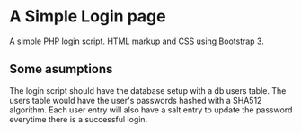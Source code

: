 # A Simple Login page
A simple PHP login script.
HTML markup and CSS using Bootstrap 3.

## Some asumptions
The login script should have the database setup with a db users table. The users table would have the user's passwords hashed with a SHA512 algorithm. Each user entry will also have a salt entry to update the password everytime there is a successful login.
